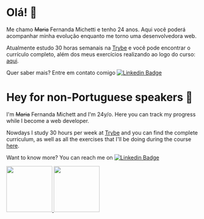# Olá! :wave:

Me chamo ~~Maria~~ Fernanda Michetti e tenho 24 anos. Aqui você poderá acompanhar minha evolução enquanto me torno uma desenvolvedora web.

Atualmente estudo 30 horas semanais na [Trybe](https://www.betrybe.com) e você pode encontrar o currículo completo, além dos meus exercícios realizando ao logo do curso: [aqui](https://github.com/fernandamichetti/trybe-exercicios).

Quer saber mais? Entre em contato comigo [![Linkedin Badge](https://img.shields.io/badge/-LinkedIn-blue?style=flat-square&logo=Linkedin&logoColor=white&link=https://www.linkedin.com/in/fagnerpsantos/)](https://www.linkedin.com/in/mariafernandamichetti/)

# Hey for non-Portuguese speakers :wave:

I'm ~~Maria~~ Fernanda Michett and I'm 24y/o. Here you can track my progress while I become a web developer.

Nowdays I study 30 hours per week at [Trybe](https://www.betrybe.com) and you can find the complete curriculum, as well as all the exercises that I'll be doing during the course [here](https://github.com/fernandamichetti/trybe-exercicios).

Want to know more? You can reach me on [![Linkedin Badge](https://img.shields.io/badge/-LinkedIn-blue?style=flat-square&logo=Linkedin&logoColor=white&link=https://www.linkedin.com/in/fagnerpsantos/)](https://www.linkedin.com/in/mariafernandamichetti/)

 <div>
  <a href="https://github.com/fernandamichetti">
  <img height="120em" src="https://github-readme-stats.vercel.app/api?username=fernandamichetti&show_icons=true&theme=dark&include_all_commits=true&count_private=true"/>
  <img height="120em" src="https://github-readme-stats.vercel.app/api/top-langs/?username=fernandamichetti&layout=compact&langs_count=7&theme=dark"/>
</div>